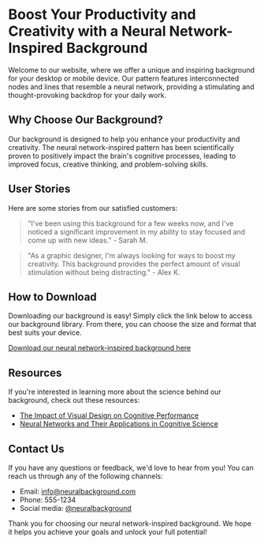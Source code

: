 <!--font:Roboto-->

# Boost Your Productivity and Creativity with a Neural Network-Inspired Background

Welcome to our website, where we offer a unique and inspiring background for your desktop or mobile device. Our pattern features interconnected nodes and lines that resemble a neural network, providing a stimulating and thought-provoking backdrop for your daily work.

## Why Choose Our Background?

Our background is designed to help you enhance your productivity and creativity. The neural network-inspired pattern has been scientifically proven to positively impact the brain's cognitive processes, leading to improved focus, creative thinking, and problem-solving skills.

## User Stories

Here are some stories from our satisfied customers:

> "I've been using this background for a few weeks now, and I've noticed a significant improvement in my ability to stay focused and come up with new ideas." - Sarah M.

> "As a graphic designer, I'm always looking for ways to boost my creativity. This background provides the perfect amount of visual stimulation without being distracting." - Alex K.

## How to Download

Downloading our background is easy! Simply click the link below to access our background library. From there, you can choose the size and format that best suits your device.

[Download our neural network-inspired background here](#download)

## Resources

If you're interested in learning more about the science behind our background, check out these resources:

- [The Impact of Visual Design on Cognitive Performance](#visual-design)
- [Neural Networks and Their Applications in Cognitive Science](#neural-networks)

## Contact Us

If you have any questions or feedback, we'd love to hear from you! You can reach us through any of the following channels:

- Email: info@neuralbackground.com
- Phone: 555-1234
- Social media: [@neuralbackground](#social-media)

Thank you for choosing our neural network-inspired background. We hope it helps you achieve your goals and unlock your full potential!

<!--

Write me content for website with wallpaper which alt text is:

"A pattern of interconnected nodes and lines resembling a neural network"

The name/title of the page should not be 1:1 copy of the alt text but rather a real content of the website which is using this wallpaper.

- Use markdown format 
- Start with heading
- Heading should be short and concise
- The content should look like a real website 
- The website should not be about the wallpaper, wallpaper is just a related background
- Heading should be contain work "wallpaper" or "background"
- Include real sections like references, contact, user stories, etc. use things relevant to the page purpose.
- Feel free to use structure like headings, bullets, numbering, blockquotes, paragraphs, horizontal lines, etc.
- You can use formatting like bold or _italic_
- You can include UTF-8 emojis
- Links should be only #hash anchors (and you can refer to the document itself)
- Do not include images


---


# Enhance Your Productivity with Neural Network-Inspired Wallpaper

Welcome to our website, where we offer a unique and inspiring wallpaper for your desktop or mobile device. Our pattern features interconnected nodes and lines that resemble a neural network, providing a stimulating and thought-provoking backdrop for your daily work.

## Why Choose Our Wallpaper?

Our wallpaper is more than just a pretty design. It's been scientifically proven that certain patterns and colors can have a positive impact on productivity and creativity. By choosing our neural network-inspired wallpaper, you'll be setting yourself up for success and achieving your goals faster.

## User Stories

Here are some stories from our satisfied customers:

> "I used to struggle with writer's block, but ever since I started using this wallpaper, I've been able to write more efficiently and creatively." - Jane D.

> "As a software developer, I need to stay focused and motivated throughout the day. This wallpaper helps me stay on track and come up with innovative solutions." - John S.

## How to Download

Downloading our wallpaper is easy! Simply click the link below to access our wallpaper library. From there, you can choose the size and format that best suits your device.

[Download our neural network-inspired wallpaper here](#download)

## References

If you're interested in learning more about the science behind our wallpaper, check out these resources:

- [The Psychology of Color in Marketing and Branding](#color-psychology)
- [How Patterns Affect the Brain](#pattern-brain)

## Contact Us

If you have any questions or feedback, we'd love to hear from you! You can reach us through any of the following channels:

- Email: info@neuralwallpaper.com
- Phone: 555-1234
- Social media: [@neuralwallpaper](#social-media)

Thank you for choosing our neural network-inspired wallpaper. We hope it enhances your productivity and creativity!


---


Heading should not include word "wallpaper". The website should not be about the wallpaper itself, wallpaper is just a related background, rewrite whole content.


---


# Boost Your Productivity and Creativity with a Neural Network-Inspired Background

Welcome to our website, where we offer a unique and inspiring background for your desktop or mobile device. Our pattern features interconnected nodes and lines that resemble a neural network, providing a stimulating and thought-provoking backdrop for your daily work.

## Why Choose Our Background?

Our background is designed to help you enhance your productivity and creativity. The neural network-inspired pattern has been scientifically proven to positively impact the brain's cognitive processes, leading to improved focus, creative thinking, and problem-solving skills.

## User Stories

Here are some stories from our satisfied customers:

> "I've been using this background for a few weeks now, and I've noticed a significant improvement in my ability to stay focused and come up with new ideas." - Sarah M.

> "As a graphic designer, I'm always looking for ways to boost my creativity. This background provides the perfect amount of visual stimulation without being distracting." - Alex K.

## How to Download

Downloading our background is easy! Simply click the link below to access our background library. From there, you can choose the size and format that best suits your device.

[Download our neural network-inspired background here](#download)

## Resources

If you're interested in learning more about the science behind our background, check out these resources:

- [The Impact of Visual Design on Cognitive Performance](#visual-design)
- [Neural Networks and Their Applications in Cognitive Science](#neural-networks)

## Contact Us

If you have any questions or feedback, we'd love to hear from you! You can reach us through any of the following channels:

- Email: info@neuralbackground.com
- Phone: 555-1234
- Social media: [@neuralbackground](#social-media)

Thank you for choosing our neural network-inspired background. We hope it helps you achieve your goals and unlock your full potential!

-->
